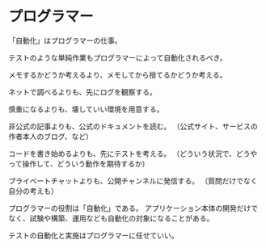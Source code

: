 # プログラマー

「自動化」はプログラマーの仕事。

テストのような単純作業もプログラマーによって自動化されるべき。

メモするかどうか考えるより、メモしてから捨てるかどうか考える。

ネットで調べるよりも、先にログを観察する。

慎重になるよりも、壊していい環境を用意する。

非公式の記事よりも、公式のドキュメントを読む。
（公式サイト、サービスの作者本人のブログ、など）

コードを書き始めるよりも、先にテストを考える。
（どういう状況で、どうやって操作して、どういう動作を期待するか）

プライベートチャットよりも、公開チャンネルに発信する。
（質問だけでなく自分の考えも）

プログラマーの役割は「自動化」である。
アプリケーション本体の開発だけでなく、試験や構築、運用なども自動化の対象になることがある。

テストの自動化と実施はプログラマーに任せていい。
